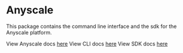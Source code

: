# Anyscale

This package contains the command line interface and the sdk for the Anyscale platform.

View Anyscale docs [here](https://docs.anyscale.com)
View CLI docs [here](https://docs.anyscale.com/reference/cli)
View SDK docs [here](https://docs.anyscale.com/reference/python-sdk/api)
